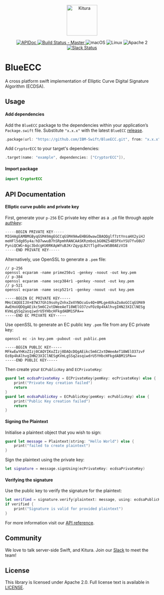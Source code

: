 <p align="center">
    <a href="http://kitura.io/">
        <img src="https://raw.githubusercontent.com/IBM-Swift/Kitura/master/Sources/Kitura/resources/kitura-bird.svg?sanitize=true" height="100" alt="Kitura">
    </a>
</p>


<p align="center">
    <a href="https://ibm-swift.github.io/BlueECC/index.html">
    <img src="https://img.shields.io/badge/apidoc-BlueECC-1FBCE4.svg?style=flat" alt="APIDoc">
    </a>
    <a href="https://travis-ci.org/IBM-Swift/Kitura-BlueECC">
    <img src="https://travis-ci.org/IBM-Swift/Kitura-BlueECC.svg?branch=master" alt="Build Status - Master">
    </a>
    <img src="https://img.shields.io/badge/os-macOS-green.svg?style=flat" alt="macOS">
    <img src="https://img.shields.io/badge/os-linux-green.svg?style=flat" alt="Linux">
    <img src="https://img.shields.io/badge/license-Apache2-blue.svg?style=flat" alt="Apache 2">
    <a href="http://swift-at-ibm-slack.mybluemix.net/">
    <img src="http://swift-at-ibm-slack.mybluemix.net/badge.svg" alt="Slack Status">
    </a>
</p>

# BlueECC

A cross platform swift implementation of Elliptic Curve Digital Signature Algorithm (ECDSA).

## Usage

#### Add dependencies

Add the `BlueECC` package to the dependencies within your application’s `Package.swift` file. Substitute `"x.x.x"` with the latest `BlueECC` [release](https://github.com/IBM-Swift/BlueECC/releases).

```swift
.package(url: "https://github.com/IBM-Swift/BlueECC.git", from: "x.x.x")
```

Add `CryptorECC` to your target's dependencies:

```swift
.target(name: "example", dependencies: ["CryptorECC"]),
```

#### Import package

```swift
import CryptorECC
```

## API Documentation

#### Elliptic curve public and private key

First, generate your `p-256` EC private key either as a `.p8` file through apple [authkey](https://developer.apple.com/account/ios/authkey/):
```swift
-----BEGIN PRIVATE KEY-----
MIGHAgEAMBMGByqGSM49AgEGCCqGSM49AwEHBG0wawIBAQQglf7ztYnsaHX2yiHJ
meHFl5dg05y4a/hD7wwuB7hSRpmhRANCAASKRzmboLbG0NZ54B5PXxYSU7fvO8U7
PyniQCWG+Agc3bdcgKU0RKApWYuBJKrZqyqLB2tTlgdtwcWSB0AEzVI8
-----END PRIVATE KEY-----
```
Alternatively, use OpenSSL to generate a `.pem` file:
```
// p-256
openssl ecparam -name prime256v1 -genkey -noout -out key.pem
// p-384
openssl ecparam -name secp384r1 -genkey -noout -out key.pem
// p-521
openssl ecparam -name secp521r1 -genkey -noout -out key.pem
```
```
-----BEGIN EC PRIVATE KEY-----
MHcCAQEEIJX+87WJ7Gh19sohyZnhxZeXYNOcuGv4Q+8MLge4UkaZoAoGCCqGSM49
AwEHoUQDQgAEikc5m6C2xtDWeeAeT18WElO37zvFOz8p4kAlhvgIHN23XIClNESg
KVmLgSSq2asqiwdrU5YHbcHFkgdABM1SPA==
-----END EC PRIVATE KEY-----
```
Use openSSL to generate an EC public key `.pem` file from any EC private key:
```
openssl ec -in key.pem -pubout -out public.pem
```
```
-----BEGIN PUBLIC KEY-----
MFkwEwYHKoZIzj0CAQYIKoZIzj0DAQcDQgAEikc5m6C2xtDWeeAeT18WElO37zvF
Oz8p4kAlhvgIHN23XIClNESgKVmLgSSq2asqiwdrU5YHbcHFkgdABM1SPA==
-----END PUBLIC KEY-----
```

Then create your `ECPublicKey` and `ECPrivateKey`:
```swift
guard let ecdsaPrivateKey = ECPrivateKey(pemKey: ecPrivateKey) else {
    print("Private Key creation failed")
    return
}
guard let ecdsaPublicKey = ECPublicKey(pemKey: ecPublicKey) else {
    print("Public Key creation failed")
    return
}
```

#### Signing the Plaintext

Initialise a plaintext object that you wish to sign:
```swift
guard let message = Plaintext(string: "Hello World") else {
    print("failed to create plaintext")
}
```
Sign the plaintext using the private key:
```swift
let signature = message.signUsing(ecPrivateKey: ecdsaPrivateKey)
```

#### Verifying the signature

Use the public key to verify the signature for the plaintext:
```swift
let verified = signature.verify(plaintext: message, using: ecdsaPublicKey)
if verified {
    print("Signature is valid for provided plaintext")
}
```

For more information visit our [API reference](https://ibm-swift.github.io/BlueECC/index.html).

## Community
We love to talk server-side Swift, and Kitura. Join our [Slack](http://swift-at-ibm-slack.mybluemix.net/) to meet the team!

## License
This library is licensed under Apache 2.0. Full license text is available in [LICENSE](https://github.com/IBM-Swift/BlueECC/blob/master/LICENSE.txt).
